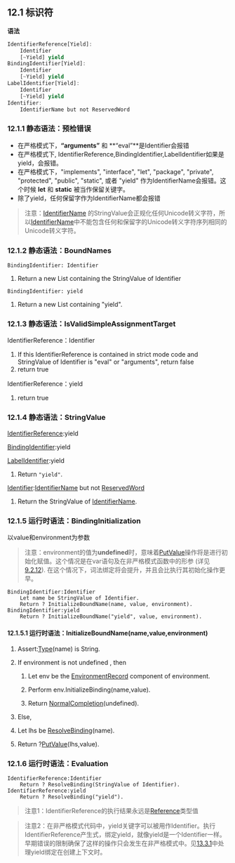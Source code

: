 ## 12.1 标识符

**语法**

```js
IdentifierReference[Yield]:
    Identifier
    [~Yield] yield
BindingIdentifier[Yield]:
    Identifier
    [~Yield] yield
LabelIdentifier[Yield]:
    Identifier
    [~Yield] yield
Identifier:
    IdentifierName but not ReservedWord
```

### 12.1.1 静态语法：预检错误

* 在严格模式下，**“arguments”** 和 **“eval”**是Identifier会报错
* 在严格模式下, IdentifierReference,BindingIdentifier,LabelIdentifier如果是yield，会报错。
* 在严格模式下，"implements", "interface", "let", "package", "private", "protected", "public", "static", 或者  "yield" 作为IdentifierName会报错。这个时候 **let** 和 **static** 被当作保留关键字。
* 除了yield，任何保留字作为IdentifierName都会报错

> 注意：[IdentifierName](http://www.ecma-international.org/ecma-262/7.0/index.html#prod-IdentifierName) 的StringValue会正规化任何Unicode转义字符，所以[IdentifierName](http://www.ecma-international.org/ecma-262/7.0/index.html#prod-IdentifierName)中不能包含任何和保留字的Unicode转义字符序列相同的Unicode转义字符。

### 12.1.2 静态语法：BoundNames

`BindingIdentifier: Identifier`

1. Return a new List containing the StringValue of Identifier

`BindingIdentifier: yield`

1. Return a new List containing "yield".

### 12.1.3 静态语法：IsValidSimpleAssignmentTarget

IdentifierReference：Identifier

1. If this IdentifierReference is contained in strict mode code and StringValue of Identifier is "eval" or "arguments", return false
2. return true

IdentifierReference：yield

1. return true

### 12.1.4 静态语法：StringValue

[IdentifierReference](http://www.ecma-international.org/ecma-262/7.0/index.html#prod-IdentifierReference):yield

[BindingIdentifier](http://www.ecma-international.org/ecma-262/7.0/index.html#prod-BindingIdentifier):yield

[LabelIdentifier](http://www.ecma-international.org/ecma-262/7.0/index.html#prod-LabelIdentifier):yield

1. Return
   `"yield"`.

[Identifier](http://www.ecma-international.org/ecma-262/7.0/index.html#prod-Identifier):[IdentifierName](http://www.ecma-international.org/ecma-262/7.0/index.html#prod-IdentifierName) but not [ReservedWord](http://www.ecma-international.org/ecma-262/7.0/index.html#prod-ReservedWord)

1. Return the StringValue of [IdentifierName](http://www.ecma-international.org/ecma-262/7.0/index.html#prod-IdentifierName).

### 12.1.5 运行时语法：BindingInitialization

以value和environment为参数

> 注意：environment的值为**undefined**时，意味着[PutValue](http://www.ecma-international.org/ecma-262/7.0/index.html#sec-putvalue)操作将是进行初始化赋值。这个情况是在var语句及在非严格模式函数中的形参 \(详见[9.2.12](http://www.ecma-international.org/ecma-262/7.0/index.html#sec-functiondeclarationinstantiation)\). 在这个情况下，词法绑定将会提升，并且会比执行其初始化操作更早。

```
BindingIdentifier:Identifier
    Let name be StringValue of Identifier.
    Return ? InitializeBoundName(name, value, environment).
BindingIdentifier:yield
    Return ? InitializeBoundName("yield", value, environment).
```

#### 12.1.5.1 运行时语法：InitializeBoundName\(name,value,environment\)

1. Assert:[Type](http://www.ecma-international.org/ecma-262/7.0/index.html#sec-ecmascript-data-types-and-values)\(name\) is String.
2. If environment is not undefined , then

     1. Let env be the [EnvironmentRecord](http://www.ecma-international.org/ecma-262/7.0/index.html#sec-lexical-environments) component of environment.

     2. Perform env.InitializeBinding\(name,value\).

     3. Return [NormalCompletion](http://www.ecma-international.org/ecma-262/7.0/index.html#sec-normalcompletion)\(undefined\).

3. Else,

1. Let lhs be [ResolveBinding](http://www.ecma-international.org/ecma-262/7.0/index.html#sec-resolvebinding)\(name\).
2. Return ?[PutValue](http://www.ecma-international.org/ecma-262/7.0/index.html#sec-putvalue)\(lhs,value\).

### 12.1.6 运行时语法：Evaluation

```
IdentifierReference:Identifier
    Return ? ResolveBinding(StringValue of Identifier).
IdentifierReference:yield
    Return ? ResolveBinding("yield").
```

> 注意1：IdentifierReference的执行结果永远是[Reference](http://www.ecma-international.org/ecma-262/7.0/index.html#sec-reference-specification-type)类型值

> 注意2：在非严格模式代码中，yield关键字可以被用作Identifier。执行IdentifierReference产生式，绑定yield，就像yield是一个Identifier一样。早期错误的限制确保了这样的操作只会发生在非严格模式中。见[13.3.1](http://www.ecma-international.org/ecma-262/7.0/index.html#sec-let-and-const-declarations)中处理yield绑定在创建上下文时。











